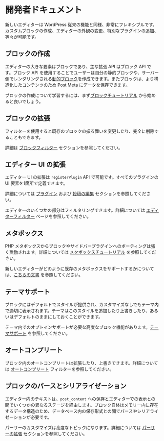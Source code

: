 <!--
# Developer Documentation
-->
# 開発者ドキュメント

<!--
The new editor is highly flexible, like most of WordPress. You can build custom blocks, modify the editor's appearance, add special plugins, and much more.
-->
新しいエディターは WordPress 従来の機能と同様、非常にフレキシブルです。カスタムブロックの作成、エディターの外観の変更、特別なプラグインの追加、等々が可能です。

<!--
## Creating Blocks

The editor is about blocks, and the main extensibility API is the Block API. It allows you to create your own static blocks, [Dynamic Blocks](/docs/designers-developers/developers/tutorials/block-tutorial/creating-dynamic-blocks.md) ( rendered on the server ) and also blocks capable of saving data to Post Meta for more structured content.

If you want to learn more about block creation, the [Blocks Tutorial](/docs/designers-developers/developers/tutorials/block-tutorial/readme.md) is the best place to start.
-->
## ブロックの作成

エディターの大きな要素はブロックであり、主な拡張 API はブロック API です。ブロック API を使用することでユーザーは自分の静的ブロックや、サーバー側でレンダリングされる[動的ブロック](https://developer.wordpress.org/block-editor/designers-developers/developers/tutorials/block-tutorial/creating-dynamic-blocks/)を作成できます。またブロックは、より構造化したコンテンツのため Post Meta にデータを保存できます。

ブロックの作成について学習するには、まず[ブロックチュートリアル](https://developer.wordpress.org/block-editor/designers-developers/developers/tutorials/block-tutorial/) から始めると良いでしょう。

<!--
## Extending Blocks

It is also possible to modify the behavior of existing blocks or even remove them completely using filters.

Learn more in the [Block Filters](/docs/designers-developers/developers/filters/block-filters.md) section.
-->
## ブロックの拡張

フィルターを使用すると既存のブロックの振る舞いを変更したり、完全に削除することもできます。

詳細は [ブロックフィルター](https://developer.wordpress.org/block-editor/designers-developers/developers/filters/block-filters/) セクションを参照してください。


<!--
## Extending the Editor UI

Extending the editor UI can be accomplished with the `registerPlugin` API, allowing you to define all your plugin's UI elements in one place.

Refer to the [Plugins](/packages/plugins/README.md) and [Edit Post](/packages/edit-post/README.md) section for more information.

You can also filter certain aspects of the editor; this is documented on the [Editor Filters](/docs/designers-developers/developers/filters/editor-filters.md) page.
-->
## エディター UI の拡張

エディター UI の拡張は `registerPlugin` API で可能です。すべてのプラグインの UI 要素を1箇所で定義できます。

詳細については [プラグイン](https://developer.wordpress.org/block-editor/designers-developers/developers/packages/packages-plugins/) および [投稿の編集](https://developer.wordpress.org/block-editor/designers-developers/developers/packages/packages-edit-post/) セクションを参照してください。

エディターのいくつかの部分はフィルタリングできます。詳細については [エディターフィルター](https://developer.wordpress.org/block-editor/designers-developers/developers/filters/editor-filters/) ページを参照してください。


<!--
## Meta Boxes

Porting PHP meta boxes to blocks or sidebar plugins is highly encouraged, learn how through these [meta data tutorials](/docs/designers-developers/developers/tutorials/metabox/readme.md).

See how the new editor [supports existing Meta Boxes](/docs/designers-developers/developers/backward-compatibility/meta-box.md).
-->
## メタボックス

PHP メタボックスからブロックやサイドバープラグインへのポーティングは強く奨励されます。詳細については [メタボックスチュートリアル](https://developer.wordpress.org/block-editor/designers-developers/developers/tutorials/metabox/) を参照してください。

新しいエディターがどのように既存のメタボックスをサポートするかについては、[こちらの文書](https://developer.wordpress.org/block-editor/designers-developers/developers/backward-compatibility/meta-box/) を参照してください。

<!-- 
## Theme Support

By default, blocks provide their styles to enable basic support for blocks in themes without any change. Themes can add/override these styles, or rely on defaults.

There are some advanced block features which require opt-in support in the theme. See [theme support](/docs/designers-developers/developers/themes/theme-support.md).
-->
## テーマサポート

ブロックにはデフォルトでスタイルが提供され、カスタマイズなしでもテーマ内で適切に表示されます。テーマはこのスタイルを追加したり上書きしたり、あるいはデフォルトのままにしておくことができます。

テーマ内でのオプトインサポートが必要な高度なブロック機能があります。[テーマサポート](https://developer.wordpress.org/block-editor/designers-developers/developers/themes/theme-support/) を参照してください。

<!--
## Autocomplete

Autocompleters within blocks may be extended and overridden. Learn more about the [autocomplete](/docs/designers-developers/developers/filters/autocomplete-filters.md) filters.
-->
## オートコンプリート

ブロック内のオートコンプリートは拡張したり、上書きできます。詳細については [オートコンプリート](https://developer.wordpress.org/block-editor/designers-developers/developers/filters/autocomplete-filters/) フィルターを参照してください。

<!--
## Block Parsing and Serialization

Posts in the editor move through a couple of different stages between being stored in `post_content` and appearing in the editor. Since the blocks themselves are data structures that live in memory it takes a parsing and serialization step to transform out from and into the stored format in the database.

Customizing the parser is an advanced topic that you can learn more about in the [Extending the Parser](/docs/designers-developers/developers/filters/parser-filters.md) section.
-->
## ブロックのパースとシリアライゼーション

エディター内のテキストは、`post_content` への保存とエディターでの表示との間でいくつかの異なるステージを経由します。ブロック自体はメモリー内に存在するデータ構造のため、データベース内の保存形式との間でパースやシリアライゼーションが必要です。

パーサーのカスタマイズは高度なトピックになります。詳細については [パーサーの拡張](https://developer.wordpress.org/block-editor/designers-developers/developers/filters/parser-filters/) セクションを参照してください。
